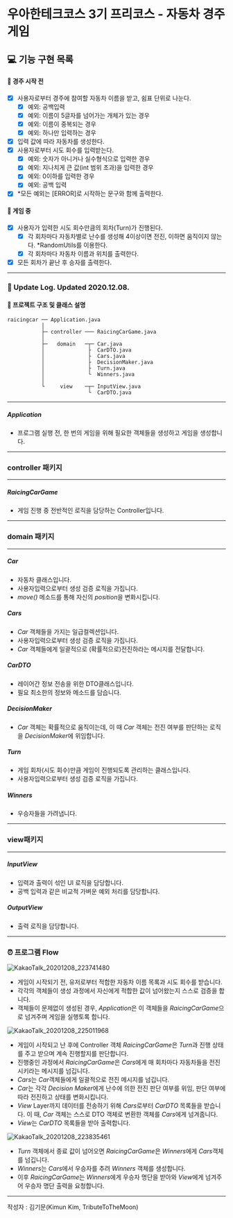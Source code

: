 # 우아한테크코스 3기 프리코스 - 자동차 경주 게임

## 💻 기능 구현 목록

#### :flags: 경주 시작 전


- [x] 사용자로부터 경주에 참여할 자동차 이름을 받고, 쉼표 단위로 나눈다.
  - [x] 예외: 공백입력
  - [x] 예외: 이름이 5글자를 넘어가는 개체가 있는 경우
  - [x] 예외: 이름이 중복되는 경우
  - [x] 예외: 하나만 입력하는 경우
- [x] 입력 값에 따라 자동차를 생성한다.
- [x] 사용자로부터 시도 회수를 입력받는다.
  - [x] 예외: 숫자가 아니거나 실수형식으로 입력한 경우
  - [x] 예외: 지나치게 큰 값(int 범위 초과)을 입력한 경우
  - [x] 예외: 0이하를 입력한 경우
  - [x] 예외: 공백 입력
- [x] *모든 예외는 [ERROR]로 시작하는 문구와 함께 출력한다.

#### :car: 게임 중
- [x] 사용자가 입력한 시도 회수만큼의 회차(Turn)가 진행된다.
  - [x] 각 회차마다 자동차별로 난수를 생성해 4이상이면 전진, 이하면 움직이지 않는다. *RandomUtils를 이용한다.
  - [x] 각 회차마다 자동차 이름과 위치를 출력한다.
- [x] 모든 회차가 끝난 후 승자를 출력한다.
------------
### :newspaper: Update Log. Updated 2020.12.08.
#### :scroll: 프로젝트 구조 및 클래스 설명

```
raicingcar ── Application.java
           │
           ├─ controller ─── RaicingCarGame.java
           │
           ├─   domain   ─┬─ Car.java
           │              ├  CarDTO.java 
           │              ├  Cars.java 
           │              ├  DecisionMaker.java
           │              ├  Turn.java
           │              └  Winners.java
           │
           └     view    ─┬─ InputView.java
                          └  CarDTO.java 
```
----------------------
##### Application
- 프로그램 실행 전, 한 번의 게임을 위해 필요한 객체들을 생성하고 게임을 생성합니다.

----------------------
### controller 패키지

----------------------

##### RaicingCarGame
- 게임 진행 중 전반적인 로직을 담당하는 Controller입니다.

----------------------
### domain 패키지

----------------------

##### Car
- 자동차 클래스입니다.
- 사용자입력으로부터 생성 검증 로직을 가집니다.
- *move()* 메소드를 통해 자신의 *position*을 변화시킵니다.

##### Cars
- *Car* 객체들을 가지는 일급컬렉션입니다.
- 사용자입력으로부터 생성 검증 로직을 가집니다.
- *Car* 객체들에게 일괄적으로 (확률적으로)전진하라는 메시지를 전달합니다.

##### CarDTO
- 레이어간 정보 전송을 위한 DTO클래스입니다.
- 필요 최소한의 정보와 메소드를 담습니다.

##### DecisionMaker
- *Car* 객체는 확률적으로 움직이는데, 이 때 *Car* 객체는 전진 여부를 판단하는 로직을 *DecisionMaker*에 위임합니다.

##### Turn
- 게임 회차(시도 회수)만큼 게임이 진행되도록 관리하는 클래스입니다.
- 사용자입력으로부터 생성 검증 로직을 가집니다.

##### Winners
- 우승자들을 가려냅니다.

----------------------
### view패키지

----------------------

##### InputView
- 입력과 출력이 섞인 UI 로직을 담당합니다.
- 공백 입력과 같은 비교적 가벼운 예외 처리를 담당합니다.

##### OutputView
- 출력 로직을 담당합니다.

----------------------

### :alarm_clock: 프로그램 Flow

![KakaoTalk_20201208_223741480](https://user-images.githubusercontent.com/49346677/101490990-80038200-39a6-11eb-839b-1914795c4bf5.png)

- 게임이 시작되기 전, 유저로부터 적합한 자동차 이름 목록과 시도 회수를 받습니다.
- 각각의 객체들이 생성 과정에서 자신에게 적합한 값이 넘어왔는지 스스로 검증을 합니다.
- 객체들이 문제없이 생성된 경우, *Application*은 이 객체들을 *RaicingCarGame*으로 넘겨주며 게임을 실행토록 합니다.

![KakaoTalk_20201208_225011968](https://user-images.githubusercontent.com/49346677/101492022-c5747f00-39a7-11eb-97fb-6e4acc413c82.png)

- 게임이 시작되고 난 후에 Controller 객체 *RaicingCarGame*은 *Turn*과 진행 상태를 주고 받으며 계속 진행할지를 판단합니다.
- 진행중인 과정에서 *RaicingCarGame*은 *Cars*에게 매 회차마다 자동차들을 전진시키라는 메시지를 넘깁니다.
- *Cars*는 *Car*객체들에게 일괄적으로 전진 메시지를 넘깁니다.
- *Car*는 각각 *Decision Maker*에게 난수에 의한 전진 판단 여부를 위임, 판단 여부에 따라 전진하고 상태를 변화시킵니다.
- *View* Layer까지 데이터를 전송하기 위해 *Cars*로부터 *CarDTO* 목록들을 받습니다. 이 때, *Car* 객체는 스스로 DTO 객체로 변환한 객체를 *Cars*에게 넘겨줍니다.
- *View*는 *CarDTO* 목록들을 받아 출력합니다.

![KakaoTalk_20201208_223835461](https://user-images.githubusercontent.com/49346677/101490995-8134af00-39a6-11eb-93d1-dd63101a93c2.png)

- *Turn* 객체에서 종료 값이 넘어오면 *RaicingCarGame*은 *Winners*에게 *Cars*객체를 넘깁니다.
- *Winners*는 *Cars*에서 우승자를 추려 *Winners* 객체를 생성합니다.
- 이후 *RaicingCarGame*는 *Winners*에게 우승자 명단을 받아와 *View*에게 넘겨주어 우승자 명단 출력을 요청합니다.

---------------------------------
작성자 : 김기문(Kimun Kim, TributeToTheMoon)

